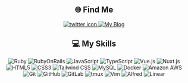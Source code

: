 <h2 align="center">🌐 Find Me</h2>
<p align="center">
  <a href="https://twitter.com/FujiwaraDairy" target="_blank">
    <img alt="twitter icon" src="https://img.shields.io/badge/Twitter-1DA1F2?style=for-the-badge&logo=twitter&logoColor=white" />
  </a>
  <a href="https://entertainment-diary.com/" target="_blank">
    <img alt="My Blog" src="https://img.shields.io/badge/My%20Blog-FFA500?style=for-the-badge&logoColor=white" />
  </a>
</p>

<h2 align="center">💻 My Skills</h2>
<p align="center">
  <img alt="Ruby" src="https://img.shields.io/badge/Ruby-CC342D?style=for-the-badge&logo=Ruby&logoColor=white" />
  <img alt="RubyOnRails" src="https://img.shields.io/badge/Ruby_on_Rails-CC0000?style=for-the-badge&logo=Ruby+on+Rails&logoColor=white" />
  <img alt="JavaScript" src="https://img.shields.io/badge/JavaScript-F7DF1E?style=for-the-badge&logo=javascript&logoColor=black" />
  <img alt="TypeScript" src="https://img.shields.io/badge/TypeScript-007ACC?style=for-the-badge&logo=typescript&logoColor=white" />
  <img alt="Vue.js" src="https://img.shields.io/badge/Vue.js-4FC08D?style=for-the-badge&logo=Vue.js&logoColor=white" />
  <img alt="Nuxt.js" src="https://img.shields.io/badge/Nuxt.js-00DC82?style=for-the-badge&logo=Nuxt.js&logoColor=white" />
  <img alt="HTML5" src="https://img.shields.io/badge/HTML5-E34F26?style=for-the-badge&logo=html5&logoColor=white" />
  <img alt="CSS3" src="https://img.shields.io/badge/CSS3-1572B6?style=for-the-badge&logo=css3&logoColor=white" />
  <img alt="Tailwind CSS" src="https://img.shields.io/badge/Tailwind_CSS-38B2AC?style=for-the-badge&logo=Tailwind+CSS&logoColor=white" />
  <img alt="MySQL" src="https://img.shields.io/badge/MySQL-4479A1?style=for-the-badge&logo=mysql&logoColor=white" />
  <img alt="Docker" src="https://img.shields.io/badge/Docker-2496ED?style=for-the-badge&logo=docker&logoColor=white" />
  <img alt="Amazon AWS" src="https://img.shields.io/badge/Amazon_AWS-232F3E?style=for-the-badge&logo=amazon-aws&logoColor=white" />
  <img alt="Git" src="https://img.shields.io/badge/Git-F05032?style=for-the-badge&logo=git&logoColor=white" />
  <img alt="GitHub" src="https://img.shields.io/badge/GitHub-181717?style=for-the-badge&logo=github&logoColor=white" />
  <img alt="GitLab" src="https://img.shields.io/badge/GitLab-FCA121?style=for-the-badge&logo=gitlab&logoColor=white" />
  <img alt="tmux" src="https://img.shields.io/badge/tmux-1BB91F?style=for-the-badge&logo=tmux&logoColor=white" />
  <img alt="Vim" src="https://img.shields.io/badge/Vim-019733?style=for-the-badge&logo=vim&logoColor=white" />
  <img alt="Alfred" src="https://img.shields.io/badge/Alfred-5C1F87?style=for-the-badge&logo=Alfred&logoColor=white" />
  <img alt="Linear" src="https://img.shields.io/badge/Linear-5E6AD2?style=for-the-badge&logo=Linear&logoColor=white" />
</p>

